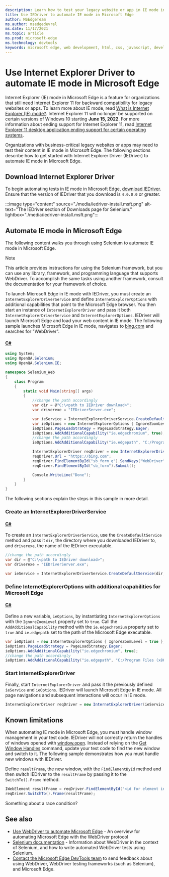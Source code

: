 ```yaml
---
description: Learn how to test your legacy website or app in IE mode in Microsoft Edge
title: Use IEDriver to automate IE mode in Microsoft Edge
author: MSEdgeTeam
ms.author: msedgedevrel
ms.date: 11/17/2021
ms.topic: article
ms.prod: microsoft-edge
ms.technology: devtools
keywords: microsoft edge, web development, html, css, javascript, developer, webdriver, selenium, testing, tools, automation, test, ie, internet explorer, ie mode
---
```

# Use Internet Explorer Driver to automate IE mode in Microsoft Edge

Internet Explorer (IE) mode in Microsoft Edge is a feature for organizations that still need Internet Explorer 11 for backward compatibility for legacy websites or apps.  To learn more about IE mode, read [What is Internet Explorer (IE) mode?](https://docs.microsoft.com/deployedge/edge-ie-mode).  Internet Explorer 11 will no longer be supported on certain versions of Windows 10 starting **June 15, 2022**. For more information about ending support for Internet Explorer 11, read [Internet Explorer 11 desktop application ending support for certain operating systems](https://docs.microsoft.com/lifecycle/announcements/internet-explorer-11-end-of-support).

Organizations with business-critical legacy websites or apps may need to test their content in IE mode in Microsoft Edge.  The following sections describe how to get started with Internet Explorer Driver (IEDriver) to automate IE mode in Microsoft Edge.

## Download Internet Explorer Driver

To begin automating tests in IE mode in Microsoft Edge, [download IEDriver](https://www.selenium.dev/downloads/).  Ensure that the version of IEDriver that you download is `4.0.0.0` or greater.

:::image type="content" source="./media/iedriver-install.msft.png" alt-text="The IEDriver section of Downloads page for Selenium." lightbox="./media/iedriver-install.msft.png":::

## Automate IE mode in Microsoft Edge

The following content walks you through using Selenium to automate IE mode in Microsoft Edge.

> [!NOTE]
> This article provides instructions for using the Selenium framework, but you can use any library, framework, and programming language that supports WebDriver.  To accomplish the same tasks using another framework, consult the documentation for your framework of choice.

To launch Microsoft Edge in IE mode with IEDriver, you must create an `InternetExplorerDriverService` and define `InternetExplorerOptions` with additional capabilities that point to the Microsoft Edge browser.  You then start an instance of `InternetExplorerDriver` and pass it both `InternetExplorerDriverService` and `InternetExplorerOptions`.  IEDriver will launch Microsoft Edge and load your web content in IE mode. The following sample launches Microsoft Edge in IE mode, navigates to [bing.com](https://www.bing.com/) and searches for "WebDriver".  

#### [C#](#tab/c-sharp/)

<a id="drive-ie-mode-entire-sample"></a>

```csharp
using System;
using OpenQA.Selenium;
using OpenQA.Selenium.IE;

namespace Selenium_Web
{
    class Program
    {
        static void Main(string[] args)
        {
            //change the path accordingly
            var dir = @"C:\<path to IEDriver download>";
            var driverexe = "IEDriverServer.exe";

            var ieService = InternetExplorerDriverService.CreateDefaultService(dir, driverexe);
            var ieOptions = new InternetExplorerOptions { IgnoreZoomLevel = true };
            ieOptions.PageLoadStrategy = PageLoadStrategy.Eager;
            ieOptions.AddAdditionalCapability("ie.edgechromium", true);
            //change the path accordingly
            ieOptions.AddAdditionalCapability("ie.edgepath", "C:/Program Files (x86)/Microsoft/Edge/Application/msedge.exe");

            InternetExplorerDriver reqDriver = new InternetExplorerDriver(ieService, ieOptions);
            reqDriver.Url = "https://bing.com";
            reqDriver.FindElementById("sb_form_q").SendKeys("WebDriver");
            reqDriver.FindElementById("sb_form").Submit();

            Console.WriteLine("Done");
        }
    }
}
```

The following sections explain the steps in this sample in more detail.

### Create an InternetExplorerDriverService

#### [C#](#tab/c-sharp/)

<a id="drive-ie-mode-ieService"></a>

To create an `InternetExplorerDriverService`, use the `CreateDefaultService` method and pass it `dir`, the directory where you downloaded IEDriver to, and `driverexe`, the name of the IEDriver executable.  

```csharp
//change the path accordingly
var dir = @"C:\<path to IEDriver download>";
var driverexe = "IEDriverServer.exe";

var ieService = InternetExplorerDriverService.CreateDefaultService(dir, driverexe);
```

### Define InternetExplorerOptions with additional capabilities for Microsoft Edge

#### [C#](#tab/c-sharp/)

<a id="drive-ie-mode-ieOptions"></a>

Define a new variable, `ieOptions`, by instantiating `InternetExplorerOptions` with the `IgnoreZoomLevel` property set to `true`.  Call the `AddAdditionalCapability` method with the `ie.edgechromium` property set to `true` and `ie.edgepath` set to the path of the Microsoft Edge executable.

```csharp
var ieOptions = new InternetExplorerOptions { IgnoreZoomLevel = true };
ieOptions.PageLoadStrategy = PageLoadStrategy.Eager;
ieOptions.AddAdditionalCapability("ie.edgechromium", true);
//change the path accordingly
ieOptions.AddAdditionalCapability("ie.edgepath", "C:/Program Files (x86)/Microsoft/Edge/Application/msedge.exe");
```

### Start InternetExplorerDriver

<a id="drive-ie-mode-ieDriver"></a>

Finally, start `InternetExplorerDriver` and pass it the previously defined `ieService` and `ieOptions`.  IEDriver will launch Microsoft Edge in IE mode.  All page navigations and subsequent interactions will occur in IE mode.

```csharp
InternetExplorerDriver reqDriver = new InternetExplorerDriver(ieService, ieOptions);
```

## Known limitations

When automating IE mode in Microsoft Edge, you must handle window management in your test code. IEDriver will not correctly return the handles of windows opened with [window.open](https://developer.mozilla.org/docs/Web/API/Window/open). Instead of relying on the [Get Window Handles](https://www.w3.org/TR/webdriver2/#get-window-handles) command, update your test code to find the new window and switch to it.  The following sample demonstrates how you must handle new windows with IEDriver.

<a id="drive-ie-mode-window-handlers"></a>

Define `resultFrame`, the new window, with the `FindElementById` method and then switch IEDriver to the `resultFrame` by passing it to the `SwitchTo().Frame` method.

```csharp
IWebElement resultFrame = reqDriver.FindElementById("<id for element in new window>");
reqDriver.SwitchTo().Frame(resultFrame);
```

Something about a race condition?

## See also

*  [Use WebDriver to automate Microsoft Edge](https://docs.microsoft.com/microsoft-edge/webdriver-chromium) - An overview for automating Microsoft Edge with the WebDriver protocol
*  [Selenium documentation](https://www.selenium.dev/documentation) - Information about WebDriver in the context of Selenium, and how to write automated WebDriver tests using Selenium.
*  [Contact the Microsoft Edge DevTools team](../devtools-guide-chromium/contact.md) to send feedback about using WebDriver, WebDriver testing frameworks (such as Selenium), and Microsoft Edge.
